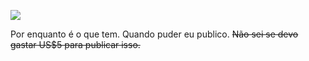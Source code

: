 ![](https://i.imgur.com/a4CBVXS.png)

Por enquanto é o que tem. Quando puder eu publico. ~~Não sei se devo gastar US$5 para publicar isso.~~